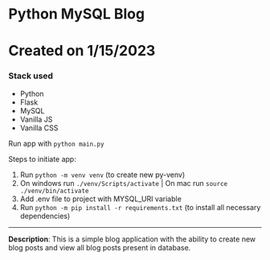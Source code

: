 # Python MySQL Blog
# Created on 1/15/2023
### Stack used
- Python
- Flask
- MySQL
- Vanilla JS
- Vanilla CSS

Run app with `python main.py`

Steps to initiate app:
1. Run `python -m venv venv` (to create new py-venv)
2. On windows run `./venv/Scripts/activate` | On mac run `source ./venv/bin/activate`
3. Add .env file to project with MYSQL_URI variable
4. Run `python -m pip install -r requirements.txt` (to install all necessary dependencies)

<hr />

**Description**: This is a simple blog application with the ability to create new blog posts and view all blog posts present in database.

